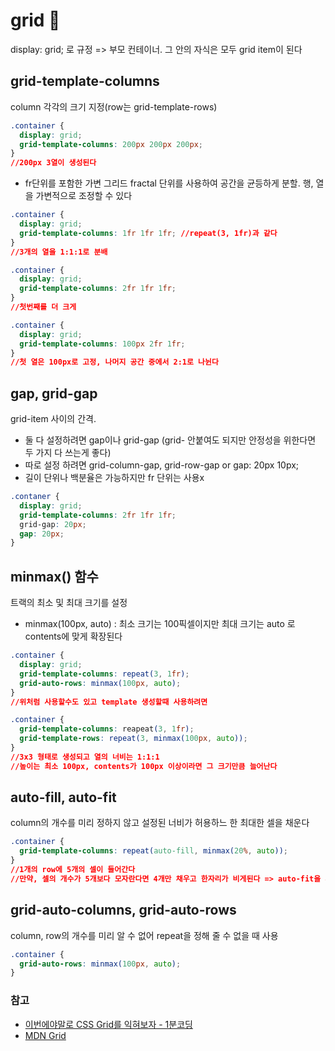 # grid 🌝
display: grid; 로 규정 => 부모 컨테이너. 그 안의 자식은 모두 grid item이 된다

## grid-template-columns
column 각각의 크기 지정(row는 grid-template-rows)
```css
.container {
  display: grid;
  grid-template-columns: 200px 200px 200px;
}
//200px 3열이 생성된다
```
  
- fr단위를 포함한 가변 그리드
    fractal 단위를 사용하여 공간을 균등하게 분할. 행, 열을 가변적으로 조정할 수 있다
```css
.container {
  display: grid;
  grid-template-columns: 1fr 1fr 1fr; //repeat(3, 1fr)과 같다 
}
//3개의 열을 1:1:1로 분배

.container {
  display: grid;
  grid-template-columns: 2fr 1fr 1fr;
}
//첫번째를 더 크게 

.container {
  display: grid;
  grid-template-columns: 100px 2fr 1fr;
}
//첫 열은 100px로 고정, 나머지 공간 중에서 2:1로 나뉜다
```

## gap, grid-gap
grid-item 사이의 간격. 
- 둘 다 설정하려면 gap이나 grid-gap (grid- 안붙여도 되지만 안정성을 위한다면 두 가지 다 쓰는게 좋다)
- 따로 설정 하려면 grid-column-gap, grid-row-gap or gap: 20px 10px;
- 길이 단위나 백분율은 가능하지만 fr 단위는 사용x
```css
.contaner {
  display: grid;
  grid-template-columns: 2fr 1fr 1fr;
  grid-gap: 20px;
  gap: 20px;
}
```
  
## minmax() 함수
트랙의 최소 및 최대 크기를 설정
- minmax(100px, auto) : 최소 크기는 100픽셀이지만 최대 크기는 auto 로 contents에 맞게 확장된다
```css
.container {
  display: grid;
  grid-template-columns: repeat(3, 1fr);
  grid-auto-rows: minmax(100px, auto);
}
//위처럼 사용할수도 있고 template 생성할때 사용하려면

.container {
  grid-template-columns: reapeat(3, 1fr);
  grid-template-rows: repeat(3, minmax(100px, auto));
}
//3x3 형태로 생성되고 열의 너비는 1:1:1
//높이는 최소 100px, contents가 100px 이상이라면 그 크기만큼 늘어난다
```
  
## auto-fill, auto-fit
column의 개수를 미리 정하지 않고 설정된 너비가 허용하느 한 최대한 셀을 채운다
```css
.container {
  grid-template-columns: repeat(auto-fill, minmax(20%, auto));
}
//1개의 row에 5개의 셀이 들어간다
//만약, 셀의 개수가 5개보다 모자란다면 4개만 채우고 한자리가 비게된다 => auto-fit을 사용하면 남은 공간을 채운다
```
  
## grid-auto-columns, grid-auto-rows

column, row의 개수를 미리 알 수 없어 repeat을 정해 줄 수 없을 때 사용
```css
.container {
  grid-auto-rows: minmax(100px, auto);
}
```


### 참고
- [이번에야말로 CSS Grid를 익혀보자 - 1분코딩](https://studiomeal.com/archives/533)
- [MDN Grid](https://developer.mozilla.org/ko/docs/Learn/CSS/CSS_layout/Grids)